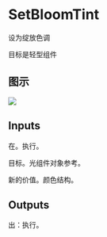 # SetBloomTint

设为绽放色调

目标是轻型组件

## 图示

![]($-20221218-20341423.png)

## Inputs

在。执行。

目标。光组件对象参考。

新的价值。颜色结构。  

## Outputs

出：执行。

